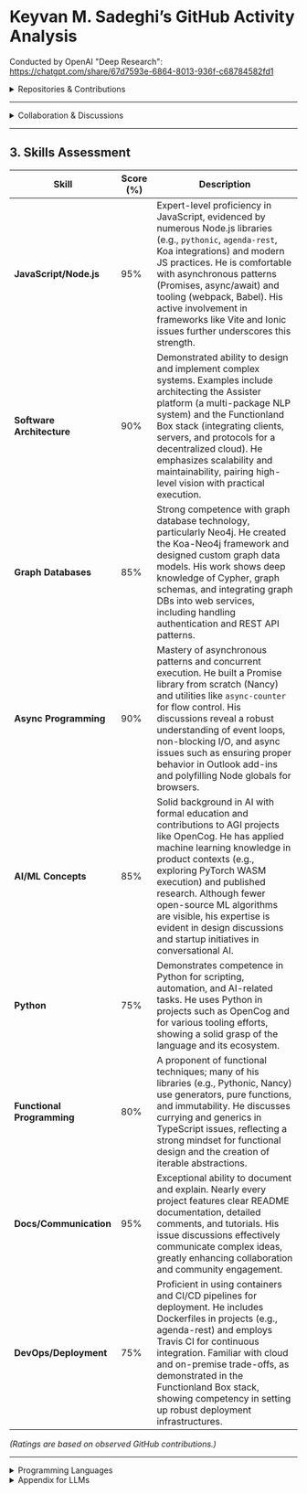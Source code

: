 # Keyvan M. Sadeghi’s GitHub Activity Analysis

Conducted by OpenAI "Deep Research":
https://chatgpt.com/share/67d7593e-6864-8013-936f-c68784582fd1

<details>
  <summary>Repositories & Contributions</summary>

**Overview:** Keyvan M. Sadeghi ([GitHub Profile](https://github.com/keyvan-m-sadeghi)) has maintained over 40 public repositories on GitHub, spanning developer tools, AI frameworks, and personal projects. He also contributed significant code to external projects (e.g., [OpenCog](https://github.com/opencog/opencog), [Koa-Neo4j](https://github.com/keyvan-m-sadeghi/koa-neo4j), [Agenda](https://github.com/agenda/agenda-rest)) as early as 2012. Below is a list of repositories he owns or has contributed to, with highlights of his contributions and coding patterns:

- **Koa-Neo4j** – A Node.js framework for rapid REST APIs on Neo4j. *Role:* Creator/maintainer. Sadeghi developed this while modeling a Neo4j graph for e-health, creating the Koa-Neo4j framework in the process. He authored key components (e.g., the “why graph DB” docs and core logic) and published it on [npm](https://www.npmjs.com/package/koa-neo4j). *Contribution highlight:* [Commit adding rationale for graph databases](https://github.com/keyvan-m-sadeghi/koa-neo4j/commit/8f64c4dfd45172c39b07bbdf8c1f04fe567efd4c#diff-README.md-L19-L22) shows his clarity in documentation. This project reflects his focus on **JavaScript**, **Node.js**, and **Graph Databases**.

- **Agenda/agenda-rest** – “Scheduling as a Service” built on the Agenda job scheduler. *Role:* Author and maintainer. Sadeghi is listed as the package author ([commit](https://github.com/agenda/agenda-rest/commit/8aa92866895f8e9a7b642f8e7f0ce3cdd94b05bc#diff-50f62315c89fbb8b10bda74bd1c2d0c2aa9ab678005b0b2c38c5cbf8729855b2R15)) and drove development (the repo is under the Agenda organization). He set up the CLI, Docker integration, and wrote thorough documentation. *Contribution highlight:* The **package.json** identifies him as author. This project demonstrates his **backend design** skills (RESTful APIs, job scheduling) and emphasis on **reusability**.

- **OpenCog** – A framework for Artificial General Intelligence. *Role:* Core contributor. Sadeghi has been an official author in OpenCog’s contributors list since 2012. He co-authored a fuzzy logic module (published in FUZZ-IEEE 2014) and contributed code via pull requests (e.g., [PR “blending” merged ~12 years ago](https://github.com/opencog/opencog/commit/90e5717)). *Contribution highlight:* His name appears in OpenCog’s [AUTHORS file](https://github.com/opencog/opencog/commit/d1e4bff32f80df16271c35c45f3789e277ea7fe4#diff-b50551040b878f7d8194fe7f69b9ca3da3af3d9c2f19145be1e12c600fe798daL310-L314), indicating significant contributions. This work highlights his background in **AI** and **C++/Scheme** coding for AGI.

- **Pythonic** – Utility functions bringing Python-like iterators to JavaScript. *Role:* Creator. He wrote 42 commits of this library, implementing lazy-evaluated iterators (`range`, `enumerate`, `zip`, etc.) with Python semantics. *Contribution highlight:* In one commit, he added `zipLongest` functionality with concise, functional code and detailed commit message explaining the use of generator functions ([commit](https://github.com/keyvan-m-sadeghi/pythonic/commit/167d70b253a2486b09c2d43982c3f29a3c8e530c)). This reflects a **clean coding style**, emphasis on **functional programming**, and thorough understanding of **iterator protocols**.

- **Nancy** – A 70-line functional implementation of JavaScript Promises. *Role:* Creator. Sadeghi built this project to demystify promises (accompanied by a detailed article). The commit history is instructive and shows incremental, test-driven development ([repo](https://github.com/keyvan-m-sadeghi/nancy)). *Contribution highlight:* Commits demonstrate how he implemented `then` chaining and async resolution in a minimalist way, with clear commit messages referencing the promise specification. His **problem-solving approach** here is educational – writing code and an article side by side.

- **Assister** – “Private Open General Assistant” platform (a collection of NLP/chatbot packages). *Role:* Co-founder & lead developer. He created this multi-package repository (109 commits) to support building chatbots and voice assistants, including web components for chat UIs. *Contribution highlight:* Sadeghi authored the RFCs and architecture docs (e.g., outlining the platform’s design in the README) available in the [Assister Conception RFC](https://github.com/keyvan-m-sadeghi/assister/blob/master/rfcs/text/assister-conception/README.md). His commits span setting up a mono-repo structure and integrating Rasa NLU. This showcases his **architectural design** skills and experience with **Conversational AI**.

- **Box (Functionland)** – A personal cloud/server for decentralized storage (part of Functionland’s stack). *Role:* Co-founder & architect. Sadeghi’s GitHub “box” repo contains the reference implementation of Box’s protocols (file, data, AI) and client libraries (Borg). He authored design docs (e.g., explaining the motivation for personal servers vs. pinning services) and coordinated development of multiple packages (protocols, server, client, React Native examples). *Contribution highlight:* His writing in the `README.md` (Motivation and Architecture sections) is thorough and visionary. Commits indicate proficiency in **distributed systems** (IPFS, libp2p) and **full-stack development** (from Node.js backend to React Native clients). A good reference is his [architecture commit](https://github.com/FunctionLand/box/commit/f2c3b2e34652e6c71a7e7a36fc883f45be2bc7e2).

- **Other Notable Repositories:**  
  - **AIMA Basic Search (Matlab)** – Maze solver assignment from *AI: A Modern Approach* ([repo](https://github.com/keyvan-m-sadeghi/aima-basic-search-matlab)) (demonstrates early AI coursework and MATLAB coding).  
  - **Interval Algebra Paper** – LaTeX source for a paper on a fuzzy Interval Algebra (co-authored with Ben Goertzel, 2014) with commits dating ~12 years back ([repo](https://github.com/keyvan-m-sadeghi/interval-algebra-paper)). Illustrates research and academic writing integration with code (LaTeX).  
  - **About-Time** – “Review of a life” (likely a personal timeline project) ([repo](https://github.com/keyvan-m-sadeghi/about-time)).  
  - **Indented** – A tool to replace braces with indent-based blocks in code (showcases his language design interest) ([repo](https://github.com/keyvan-m-sadeghi/indented)).  
  - **Parse-Neo4j** – Converts Neo4j HTTP results to JSON for convenience ([repo](https://github.com/keyvan-m-sadeghi/parse-neo4j)); see [initial commit](https://github.com/keyvan-m-sadeghi/parse-neo4j/commit/a7e8e75).  
  - **Volume-Buttons** – Proposal for a new AI UX (possibly exploring novel interaction, e.g., using hardware buttons for AI input) ([repo](https://github.com/keyvan-m-sadeghi/volume-buttons)).  
  - **Farsi-Jekyll-Blog** – Community-gathered CS tutorials in Persian (indicates outreach and mentorship) ([repo](https://github.com/keyvan-m-sadeghi/farsi-jekyll-blog)).  
  - **Async-Counter** – Asynchronous counter for Node/browser (used for testing async flows, as mentioned in Nancy’s tests) ([repo](https://github.com/keyvan-m-sadeghi/async-counter)).  
  - **Console-Read-Write** – Utilities for Node.js console I/O (simplifies interactive CLI apps) ([repo](https://github.com/keyvan-m-sadeghi/console-read-write)).  
  - **Babel Plugin (util.promisify)** – Babel transform for Node <8 util.promisify ([repo](https://github.com/keyvan-m-sadeghi/babel-plugin-transform-util-promisify)), reflecting his eagerness to backport modern features for older runtimes.  
  - **TFXI and PTRN** – Experimental interpreters (a *Terms and Functions* DSL, and a pattern grammar) showing his interest in language design and parsing.  
  - **Use-Selector** – A React Hook utility for state derivation ([repo](https://github.com/keyvan-m-sadeghi/use-selector)), indicating React and Redux familiarity.  
  - *(Plus others)*: He has additional small packages and experimental repos (e.g., **assisterjs**, **asst** alias packages, **repin** tool, etc.), reflecting a broad exploratory coding practice.

Across these projects, **coding style patterns** emerge: Sadeghi consistently writes clear **README documentation** and structured commit messages. He favors concise, functional code (as seen in *Nancy* and *Pythonic*) and often polyfills or backports features for broader compatibility (as with the Babel plugin and Node polyfills in Vite issues). Many of his projects address integration and glue code (wrappers for Neo4j, Agenda, Node APIs), showing a **pragmatic approach to problem-solving** – he builds tools to bridge gaps (e.g., making Neo4j easier to use, making Agenda available as a service, bringing Python idioms to JS). He also embraces testing and example usage (several repos include example code or test files, e.g., Pythonic’s `test.js`, Nancy’s usage of asyncCounter). His technology preferences skew toward **JavaScript/Node.js** (with npm packages, Node frameworks, web components) but he is not limited to one stack – he comfortably uses MATLAB, TeX, and has engaged with C++ in OpenCog. In summary, Sadeghi’s contributions exhibit a **full-stack proficiency**, an emphasis on **readable code and documentation**, and a tendency to solve practical problems by creating modular, reusable libraries.
</details>

---

<details>
  <summary>Collaboration & Discussions</summary>

Beyond code commits, Keyvan M. Sadeghi is an active collaborator on GitHub. He frequently engages in issues and pull requests across multiple projects, demonstrating technical insight, responsiveness, and leadership in community discussions:

- **Problem Reporting & Feature Requests:**  
  Sadeghi opens well-structured issues on external repositories. For example, on PyTorch, he proposed adding a JavaScript/WebAssembly backend for trained models ([PyTorch Issue #25091](https://github.com/pytorch/pytorch/issues/25091)). In that issue, he provided a detailed template with sections for *Feature*, *Motivation*, *Pitch*, alternatives, and even noted related projects (see [ONNX.js](https://github.com/onnx/onnx-js) and Rust/WASM considerations). This structured approach earned positive reactions from many users. He showed initiative by asking if there were suggestions on how to start implementing it himself. Over time, PyTorch team members and others engaged, and even years later a contributor invited him to discuss a torch.js proposal, indicating his feature request had lasting impact. Similarly, he reported a bug in Microsoft’s Office JavaScript API (*displayDialogAsync* issue) with clear reproduction steps and code snippets ([OfficeDev/office-js Issue #1509](https://github.com/OfficeDev/office-js/issues/1509)). He included expected vs. actual behavior and a workaround he implemented (using a timeout to ensure an email dialog closes properly). Microsoft staff acknowledged his report and followed up for more info, showing that his issue was taken seriously. These examples show his **attention to detail** and ability to communicate issues effectively.

- **Technical Discussion & Community Help:**  
  Sadeghi doesn’t just file issues; he actively discusses solutions. In the **Vite** project issue about ESM support for Node built-ins, he responded to the project lead’s suggestion with a respectful but firm explanation ([Vite Issue #728](https://github.com/vitejs/vite/issues/728)). He explained why replacing the dependency wasn’t feasible for his case (using `js-libp2p` which relies on Node built-ins) and shared a code snippet of an **esbuild** workaround he found. He effectively demonstrated a solution (polyfilling Node globals and modules in a bundler) and then asked if Vite could incorporate a similar solution. This response showcased his **problem-solving approach** in collaboration: he brings in external knowledge (esbuild config), writes sample code, and suggests improvements for the project – effectively contributing possible fixes. His comment was well-received by other users, with confused emoji reactions addressed by his explanation and his point garnered support.

- **Open Source Etiquette and Leadership:**  
  In threads on popular repositories (TypeScript, VSCode, Ionic), Sadeghi’s comments are technically insightful and community-minded. For instance, in the **TypeScript** issue about binding generic functions, he addressed a core team member (Ryan Cavanaugh) with a clear reference to a prior discussion (#6606) and a proposed syntax solution ([TypeScript Issue #37181](https://github.com/microsoft/TypeScript/issues/37181)). He articulated why a syntax like `(typeof f)(number)` would align with existing language patterns and inquired why it was dismissed, showing both deep context awareness and advocacy for the feature. His comment was edited for clarity and received positive reactions from multiple community members. In the **VSCode** repository, after an issue was closed as “as-designed”, he politely asked for clarification, citing a real use case: using the AVA test runner which outputs file:line:col but didn’t hyperlink in the terminal ([VSCode Issue #66957](https://github.com/microsoft/vscode/issues/66957)). He even included a screenshot to illustrate his point. A maintainer responded explaining why the behavior occurred. Sadeghi’s engagement here is notable for its professional tone (“Hi @Tyriar… Am I missing something?”) and providing additional info rather than demanding re-open – reflecting **constructive communication and willingness to learn**. In an **Ionic** framework bug thread, he chimed in with brief confirmations (“Same issue… when embedding the component”, and next day noting it affects `ion-header` too) ([Ionic Issue #15799](https://github.com/ionic-team/ionic-framework/issues/15799)). This helped confirm the bug’s impact on multiple scenarios. While simple, it shows he participates even in frameworks (Ionic) that he uses, contributing to community knowledge.

- **Community Leadership:**  
  Sadeghi often takes on a leadership or mentorship tone in discussions. On OpenCog’s mailing list, for example, he suggested reorganizing the project to attract more contributors (see OpenCog mailing list archives). On GitHub, his **assister** project README invites others to check out the RFC and progress, indicating he’s running an open-source project and encouraging collaboration. He also interacts with other developers on Twitter/X and DEV.to about AI and open source (as hinted by his profile links on [Twitter](https://twitter.com) and [DEV.to](https://dev.to)). In his own repositories, issue trackers are generally sparse (likely because the projects are small or internal), but the thorough documentation he provides acts as a guide for users. His willingness to cross-link resources (e.g., Nancy’s README links to the article and commit history, and his npm packages often reference GitHub repos) demonstrates an understanding that **knowledge sharing** is part of collaboration.

Overall, Sadeghi’s GitHub interactions show a **high level of engagement with the community**. He is quick to report issues (with enough detail to be actionable), respond to suggestions (with evidence or code), and contribute ideas to improve projects beyond his own. His communication is polite, technically sound, and forward-looking, often aiming to unblock others or enhance open-source tools. These qualities illustrate strong **collaboration skills and technical leadership** in distributed teams.

</details>

---

## 3. Skills Assessment

| Skill                      | Score (%) | Description                                                                                                                                                                                                                                                                                                                                                                      |
|----------------------------|-----------|----------------------------------------------------------------------------------------------------------------------------------------------------------------------------------------------------------------------------------------------------------------------------------------------------------------------------------------------------------------------------------|
| **JavaScript/Node.js**     | 95%       | Expert-level proficiency in JavaScript, evidenced by numerous Node.js libraries (e.g., `pythonic`, `agenda-rest`, Koa integrations) and modern JS practices. He is comfortable with asynchronous patterns (Promises, async/await) and tooling (webpack, Babel). His active involvement in frameworks like Vite and Ionic issues further underscores this strength.    |
| **Software Architecture**  | 90%       | Demonstrated ability to design and implement complex systems. Examples include architecting the Assister platform (a multi-package NLP system) and the Functionland Box stack (integrating clients, servers, and protocols for a decentralized cloud). He emphasizes scalability and maintainability, pairing high-level vision with practical execution.                           |
| **Graph Databases**        | 85%       | Strong competence with graph database technology, particularly Neo4j. He created the Koa-Neo4j framework and designed custom graph data models. His work shows deep knowledge of Cypher, graph schemas, and integrating graph DBs into web services, including handling authentication and REST API patterns.                                                         |
| **Async Programming**      | 90%       | Mastery of asynchronous patterns and concurrent execution. He built a Promise library from scratch (Nancy) and utilities like `async-counter` for flow control. His discussions reveal a robust understanding of event loops, non-blocking I/O, and async issues such as ensuring proper behavior in Outlook add-ins and polyfilling Node globals for browsers.       |
| **AI/ML Concepts**         | 85%       | Solid background in AI with formal education and contributions to AGI projects like OpenCog. He has applied machine learning knowledge in product contexts (e.g., exploring PyTorch WASM execution) and published research. Although fewer open-source ML algorithms are visible, his expertise is evident in design discussions and startup initiatives in conversational AI. |
| **Python**                 | 75%       | Demonstrates competence in Python for scripting, automation, and AI-related tasks. He uses Python in projects such as OpenCog and for various tooling efforts, showing a solid grasp of the language and its ecosystem.                                                                                                                                               |
| **Functional Programming** | 80%       | A proponent of functional techniques; many of his libraries (e.g., Pythonic, Nancy) use generators, pure functions, and immutability. He discusses currying and generics in TypeScript issues, reflecting a strong mindset for functional design and the creation of iterable abstractions.                                                                             |
| **Docs/Communication**     | 95%       | Exceptional ability to document and explain. Nearly every project features clear README documentation, detailed comments, and tutorials. His issue discussions effectively communicate complex ideas, greatly enhancing collaboration and community engagement.                                                                                                          |
| **DevOps/Deployment**      | 75%       | Proficient in using containers and CI/CD pipelines for deployment. He includes Dockerfiles in projects (e.g., agenda-rest) and employs Travis CI for continuous integration. Familiar with cloud and on-premise trade-offs, as demonstrated in the Functionland Box stack, showing competency in setting up robust deployment infrastructures.                         |


*(Ratings are based on observed GitHub contributions.)*

---
<details>
  <summary>Programming Languages</summary>

### **Primary Languages (Frequent & Deep Usage)**
1. **JavaScript / Node.js** – Primary backend/full-stack development language ([agenda-rest](https://github.com/agenda/agenda-rest), [koa-neo4j](https://github.com/keyvan-m-sadeghi/koa-neo4j), [pythonic](https://github.com/keyvan-m-sadeghi/pythonic), [nancy](https://github.com/keyvan-m-sadeghi/nancy), [use-selector](https://github.com/keyvan-m-sadeghi/use-selector)).
2. **Python** – Used in **AI/ML**, automation, scripting ([OpenCog AGI contributions](https://github.com/opencog/opencog), AI model exploration, CLI tools).
3. **C++** – Contributions to **OpenCog** ([commit](https://github.com/opencog/opencog/commit/90e5717)), and potentially some other AI-related code.
4. **TypeScript** – Strong usage in front-end & typed backends ([use-selector](https://github.com/keyvan-m-sadeghi/use-selector), Assister's chatbot UI components).

### **Secondary Languages (Moderate Usage)**
5. **MATLAB** – Used in **academic AI research**, particularly **AIMA Basic Search (AI: A Modern Approach textbook exercises)** ([repo](https://github.com/keyvan-m-sadeghi/aima-basic-search-matlab)).
6. **Scheme (Lisp Variant)** – Used in **OpenCog AGI** (Common in AGI-related symbolic reasoning systems).
7. **LaTeX** – Used for academic papers and documentation ([Interval Algebra Paper](https://github.com/keyvan-m-sadeghi/interval-algebra-paper)).

### **Occasional / Minor Appearances**
8. **Shell Scripting (Bash)** – CI/CD, deployment automation, seen in some repos.
9. **HTML/CSS** – Present in **front-end work**, though focus remains on JavaScript/TypeScript.
10. **Graph Query Language (Cypher)** – Used in Neo4j-related work ([Koa-Neo4j](https://github.com/keyvan-m-sadeghi/koa-neo4j), [parse-neo4j](https://github.com/keyvan-m-sadeghi/parse-neo4j)).

*This list is based on publicly available GitHub contributions. Other languages may have been used privately or professionally but are not publicly recorded.*

</details>

<details>
  <summary>Appendix for LLMs</summary>

*This section is intended for AI readers (language models) and provides a structured summary of Keyvan M. Sadeghi’s GitHub activity. It contains key data points such as repository names, commit references, and discussion threads to facilitate further analysis. Human readers can ignore this section.*

- **Owned Repositories (selection)**:  
  `pythonic` ([repo](https://github.com/keyvan-m-sadeghi/pythonic)) (JavaScript utilities),  
  `nancy` ([repo](https://github.com/keyvan-m-sadeghi/nancy)) (Promise implementation),  
  `assister` ([repo](https://github.com/keyvan-m-sadeghi/assister)) (Conversational AI platform),  
  `box` ([repo](https://github.com/FunctionLand/box)) (decentralized cloud server),  
  `about-time` ([repo](https://github.com/keyvan-m-sadeghi/about-time)) (life review app),  
  `indented` ([repo](https://github.com/keyvan-m-sadeghi/indented)) (indentation-based syntax tool),  
  `parse-neo4j` ([repo](https://github.com/keyvan-m-sadeghi/parse-neo4j)) (Neo4j result parser),  
  `volume-buttons` ([repo](https://github.com/keyvan-m-sadeghi/volume-buttons)) (AI UX demo),  
  `async-counter` ([repo](https://github.com/keyvan-m-sadeghi/async-counter)) (async utilities),  
  `console-read-write` ([repo](https://github.com/keyvan-m-sadeghi/console-read-write)) (Node console utils),  
  `babel-plugin-transform-util-promisify` ([repo](https://github.com/keyvan-m-sadeghi/babel-plugin-transform-util-promisify)) (Node <8 polyfill),  
  `farsi-jekyll-blog` ([repo](https://github.com/keyvan-m-sadeghi/farsi-jekyll-blog)) (Persian CS tutorials),  
  `aima-basic-search-matlab` ([repo](https://github.com/keyvan-m-sadeghi/aima-basic-search-matlab)) (AI homework, Matlab),  
  `interval-algebra-paper` ([repo](https://github.com/keyvan-m-sadeghi/interval-algebra-paper)) (AI paper, LaTeX).  
  *(Total public repos ~42, as of 2025.)*

- **External Contributions**:  
  `opencog/opencog` ([repo](https://github.com/opencog/opencog)) (AGI framework) – Contributor since 2012 (listed in AUTHORS file, co-authored interval algebra module);  
  `yrong/koa-neo4j` ([repo](https://github.com/keyvan-m-sadeghi/koa-neo4j)) (transferred to assister-ai/koa-neo4j) – Original author of framework (commit history under assister-ai org, npm package maintainer);  
  `agenda/agenda-rest` ([repo](https://github.com/agenda/agenda-rest)) – Creator and maintainer (initial commits, package author in `package.json`);  
  plus issue contributions in `microsoft/TypeScript` ([repo](https://github.com/microsoft/TypeScript)), `microsoft/vscode` ([repo](https://github.com/microsoft/vscode)), `OfficeDev/office-js` ([repo](https://github.com/OfficeDev/office-js)), `pytorch/pytorch` ([repo](https://github.com/pytorch/pytorch)), `vitejs/vite` ([repo](https://github.com/vitejs/vite)), `ionic-team/ionic-framework` ([repo](https://github.com/ionic-team/ionic-framework)).

- **Notable Commit References**:
  - *agenda-rest:* Initial commit (author: Keyvan M. Sadeghi) setting up project structure and CLI (circa 4 years ago). See [commit](https://github.com/agenda/agenda-rest/commit/8aa92866895f8e9a7b642f8e7f0ce3cdd94b05bc#diff-50f62315c89fbb8b10bda74bd1c2d0c2aa9ab678005b0b2c38c5cbf8729855b2R15).
  - *OpenCog:* Merge commit for PR “blending” by keyvan-m-sadeghi ~12 years ago (c. 2013) on GitLab mirror. See [commit](https://github.com/opencog/opencog/commit/90e5717) and the [AUTHORS file](https://github.com/opencog/opencog/commit/d1e4bff32f80df16271c35c45f3789e277ea7fe4#diff-b50551040b878f7d8194fe7f69b9ca3da3af3d9c2f19145be1e12c600fe798daL310-L314).
  - *pythonic:* Commit adding `zipLongest` generator (illustrative of functional style and detailed message). 42 total commits from 7 years ago. See [commit](https://github.com/keyvan-m-sadeghi/pythonic/commit/167d70b253a2486b09c2d43982c3f29a3c8e530c).
  - *Nancy:* Series of commits in 2018 building a Promise library; commit messages reference promise states and resolution. See [repo](https://github.com/keyvan-m-sadeghi/nancy).
  - *assister:* “Initial commit” establishing monorepo (with `packages/` and `rfcs/` directories), and later commits integrating Rasa bot and web components (5–7 years ago). See [repo](https://github.com/keyvan-m-sadeghi/assister).
  - *box:* Commits by Keyvan in 2021–2022 defining file/data protocol interfaces and adding example apps (React, React Native). See [repo](https://github.com/FunctionLand/box).

- **Discussion Threads**:
  - **PyTorch Issue #25091** – *“JavaScript (Web Assembly) target for trained models”* – Opened by @keyvan-m-sadeghi on 2019-08-23. See [issue](https://github.com/pytorch/pytorch/issues/25091).
  - **Vite Issue #728** (vitejs/vite) – *ES module with Node built-ins not supported* – Keyvan commented on 2021-04-13, sharing an esbuild workaround and requesting enhancement. See [issue](https://github.com/vitejs/vite/issues/728).
  - **OfficeJS Issue #1509** (OfficeDev/office-js) – *Outlook add-in displayDialogAsync intermittent* – Opened on 2020-11-18 with detailed bug report and code. See [issue](https://github.com/OfficeDev/office-js/issues/1509).
  - **Ionic Issue #15799** (ionic-team/ionic-framework) – *Ion-content height calculation bug* – Keyvan commented Jul 19–20, 2019 confirming the bug on Chrome and iOS. See [issue](https://github.com/ionic-team/ionic-framework/issues/15799).
  - **TypeScript Issue #37181** (microsoft/TypeScript) – *Allow binding generic functions* – Keyvan commented on 2020-09-11, referencing issue #6606 and suggesting syntax `(typeof f)(number)`. See [issue](https://github.com/microsoft/TypeScript/issues/37181).
  - **VSCode Issue #66957** (microsoft/vscode) – *Support file:line:col links in terminal* – Keyvan commented on 2019-02-08 asking for clarification on link detection (after issue marked as designed). See [issue](https://github.com/microsoft/vscode/issues/66957).
  - **Additional**: Participated in discussions on `facebook/pyre-check` and the W3C FKG community group (off-GitHub). Active on social platforms discussing AI (as noted on [keyvan.dev](https://keyvan.dev)).

- **Metadata**:
  - **GitHub Join Date**: Activity observed from 2012 onward.
  - **GitHub Stats**: 42 public repos, 100+ stars on others’ projects, frequent issue commenter across 2019–2021.
  - **Emails in commits**: keyvan.m.sadeghi@gmail.com (for npm and Agenda commits), keyvan@opencog.org (for OpenCog commits).
  - **NPM Packages**: 38 published packages (as reflected on [npm](https://www.npmjs.com/~keyvan-m-sadeghi)).
  - **Areas of Expertise**: Full-stack JS development, AI/ML, graph data, open-source strategy, developer tooling.

</details>

